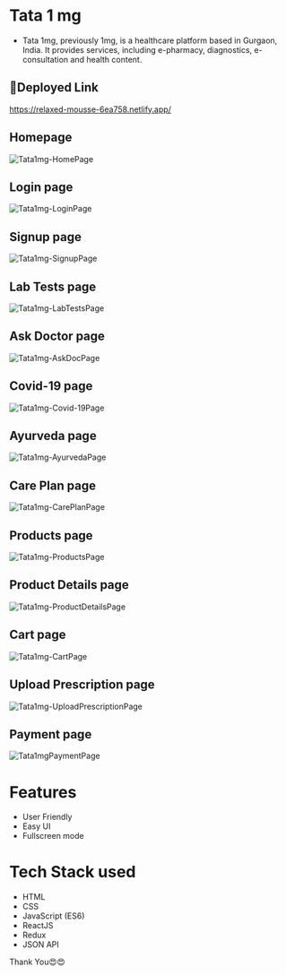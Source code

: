 # Tata 1 mg


- Tata 1mg, previously 1mg, is a healthcare platform based in Gurgaon, India. It provides services, including e-pharmacy, diagnostics, e-consultation and health content.

## 🔗Deployed Link
https://relaxed-mousse-6ea758.netlify.app/

## Homepage
![Tata1mg-HomePage](https://user-images.githubusercontent.com/74173626/167311801-ec9942ea-3b0e-4d46-b3a0-3cacacd7b7b4.png)

## Login page
![Tata1mg-LoginPage](https://user-images.githubusercontent.com/74173626/167312289-20663023-f532-42db-99a0-21c614238aad.png)

## Signup page
![Tata1mg-SignupPage](https://user-images.githubusercontent.com/74173626/167312319-51b0ad63-e959-47df-9d41-7b20f1c771ba.png)

## Lab Tests page
![Tata1mg-LabTestsPage](https://user-images.githubusercontent.com/74173626/167311835-f054efa3-0970-40e6-a15d-4f6dd866968b.png)

## Ask Doctor page
![Tata1mg-AskDocPage](https://user-images.githubusercontent.com/74173626/167311871-28dfe491-e3d3-484b-aef5-a2669991f02b.png)

## Covid-19 page
![Tata1mg-Covid-19Page](https://user-images.githubusercontent.com/74173626/167311888-2554d60c-4daa-4e1e-8c0f-66d41c655b11.png)

## Ayurveda page
![Tata1mg-AyurvedaPage](https://user-images.githubusercontent.com/74173626/167311911-4f40baae-78d9-4fb0-bca5-0de34611c8de.png)

## Care Plan page
![Tata1mg-CarePlanPage](https://user-images.githubusercontent.com/74173626/167311973-f54e9be4-8bd8-4779-b10e-2ea55f289dc2.png)

## Products page
![Tata1mg-ProductsPage](https://user-images.githubusercontent.com/74173626/167312080-0e1bfea6-962e-41fe-bef8-45eade9444e6.png)

## Product Details page
![Tata1mg-ProductDetailsPage](https://user-images.githubusercontent.com/74173626/167312145-79024ef8-b5a5-45dd-af1a-2bc4dcb2ab19.png)

## Cart page
![Tata1mg-CartPage](https://user-images.githubusercontent.com/74173626/167312257-d1478b0d-84b8-4419-baf1-a082f491444b.png)

## Upload Prescription page
![Tata1mg-UploadPrescriptionPage](https://user-images.githubusercontent.com/74173626/167312427-66d81b76-9ac6-4cbc-8cbf-bc707286a989.png)

## Payment page
![Tata1mgPaymentPage](https://user-images.githubusercontent.com/74173626/167362134-020c6503-164f-4d03-b3e3-ac48997c67ea.jpeg)

# Features

- User Friendly
- Easy UI
- Fullscreen mode


# Tech Stack used

- HTML
- CSS
- JavaScript (ES6)
- ReactJS
- Redux
- JSON API

Thank You😍😍



